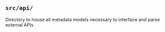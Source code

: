 ## `src/api/` 

Directory to house all metadata models necessary to interface and parse external APIs
